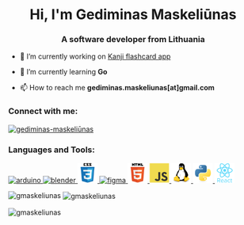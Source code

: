 <h1 align="center">Hi, I'm Gediminas Maskeliūnas</h1>
<h3 align="center">A software developer from Lithuania</h3>

<!-- <p align="left"> <img src="https://komarev.com/ghpvc/?username=gmaskeliunas&label=Profile%20views&color=0e75b6&style=flat" alt="gmaskeliunas" /> </p>

<p align="left"> <a href="https://github.com/ryo-ma/github-profile-trophy"><img src="https://github-profile-trophy.vercel.app/?username=gmaskeliunas" alt="gmaskeliunas" /></a> </p> -->

- 🔭 I’m currently working on [Kanji flashcard app](https://gmaskeliunas.github.io/japanese-flashcards/)

- 🌱 I’m currently learning **Go**

- 📫 How to reach me **gediminas.maskeliunas[at]gmail.com**

<h3 align="left">Connect with me:</h3>
<p align="left">
<a href="https://linkedin.com/in/gediminas-maskeliūnas" target="blank"><img align="center" src="https://raw.githubusercontent.com/rahuldkjain/github-profile-readme-generator/master/src/images/icons/Social/linked-in-alt.svg" alt="gediminas-maskeliūnas" height="30" width="40" /></a>
</p>

<h3 align="left">Languages and Tools:</h3>
<p align="left"> <a href="https://www.arduino.cc/" target="_blank" rel="noreferrer"> <img src="https://cdn.worldvectorlogo.com/logos/arduino-1.svg" alt="arduino" width="40" height="40"/> </a> <a href="https://www.blender.org/" target="_blank" rel="noreferrer"> <img src="https://download.blender.org/branding/community/blender_community_badge_white.svg" alt="blender" width="40" height="40"/> </a> <a href="https://www.w3schools.com/css/" target="_blank" rel="noreferrer"> <img src="https://raw.githubusercontent.com/devicons/devicon/master/icons/css3/css3-original-wordmark.svg" alt="css3" width="40" height="40"/> </a> <a href="https://www.figma.com/" target="_blank" rel="noreferrer"> <img src="https://www.vectorlogo.zone/logos/figma/figma-icon.svg" alt="figma" width="40" height="40"/> </a> <a href="https://www.w3.org/html/" target="_blank" rel="noreferrer"> <img src="https://raw.githubusercontent.com/devicons/devicon/master/icons/html5/html5-original-wordmark.svg" alt="html5" width="40" height="40"/> </a> <a href="https://developer.mozilla.org/en-US/docs/Web/JavaScript" target="_blank" rel="noreferrer"> <img src="https://raw.githubusercontent.com/devicons/devicon/master/icons/javascript/javascript-original.svg" alt="javascript" width="40" height="40"/> </a> <a href="https://www.linux.org/" target="_blank" rel="noreferrer"> <img src="https://raw.githubusercontent.com/devicons/devicon/master/icons/linux/linux-original.svg" alt="linux" width="40" height="40"/> </a> <a href="https://www.python.org" target="_blank" rel="noreferrer"> <img src="https://raw.githubusercontent.com/devicons/devicon/master/icons/python/python-original.svg" alt="python" width="40" height="40"/> </a> <a href="https://reactjs.org/" target="_blank" rel="noreferrer"> <img src="https://raw.githubusercontent.com/devicons/devicon/master/icons/react/react-original-wordmark.svg" alt="react" width="40" height="40"/> </a> </p>

<p><img align="left" src="https://github-readme-stats.vercel.app/api/top-langs?username=gmaskeliunas&show_icons=true&locale=en&layout=compact" alt="gmaskeliunas" /></p>

<p>&nbsp;<img align="center" src="https://github-readme-stats.vercel.app/api?username=gmaskeliunas&show_icons=true&locale=en" alt="gmaskeliunas" /></p>

<p><img align="center" src="https://github-readme-streak-stats.herokuapp.com/?user=gmaskeliunas&" alt="gmaskeliunas" /></p>
